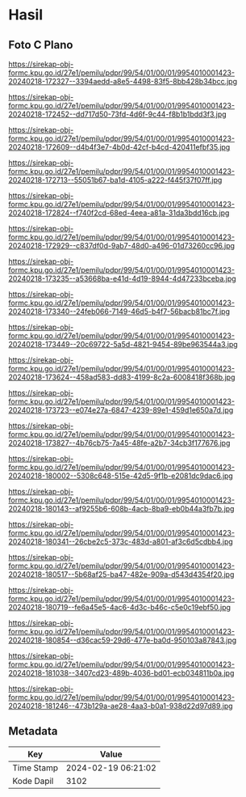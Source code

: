 # Hasil

## Foto C Plano

https://sirekap-obj-formc.kpu.go.id/27e1/pemilu/pdpr/99/54/01/00/01/9954010001423-20240218-172327--3394aedd-a8e5-4498-83f5-8bb428b34bcc.jpg

https://sirekap-obj-formc.kpu.go.id/27e1/pemilu/pdpr/99/54/01/00/01/9954010001423-20240218-172452--dd717d50-73fd-4d6f-9c44-f8b1b1bdd3f3.jpg

https://sirekap-obj-formc.kpu.go.id/27e1/pemilu/pdpr/99/54/01/00/01/9954010001423-20240218-172609--d4b4f3e7-4b0d-42cf-b4cd-420411efbf35.jpg

https://sirekap-obj-formc.kpu.go.id/27e1/pemilu/pdpr/99/54/01/00/01/9954010001423-20240218-172713--55051b67-ba1d-4105-a222-f445f37f07ff.jpg

https://sirekap-obj-formc.kpu.go.id/27e1/pemilu/pdpr/99/54/01/00/01/9954010001423-20240218-172824--f740f2cd-68ed-4eea-a81a-31da3bdd16cb.jpg

https://sirekap-obj-formc.kpu.go.id/27e1/pemilu/pdpr/99/54/01/00/01/9954010001423-20240218-172929--c837df0d-9ab7-48d0-a496-01d73260cc96.jpg

https://sirekap-obj-formc.kpu.go.id/27e1/pemilu/pdpr/99/54/01/00/01/9954010001423-20240218-173235--a53668ba-e41d-4d19-8944-4d47233bceba.jpg

https://sirekap-obj-formc.kpu.go.id/27e1/pemilu/pdpr/99/54/01/00/01/9954010001423-20240218-173340--24feb066-7149-46d5-b4f7-56bacb81bc7f.jpg

https://sirekap-obj-formc.kpu.go.id/27e1/pemilu/pdpr/99/54/01/00/01/9954010001423-20240218-173449--20c69722-5a5d-4821-9454-89be963544a3.jpg

https://sirekap-obj-formc.kpu.go.id/27e1/pemilu/pdpr/99/54/01/00/01/9954010001423-20240218-173624--458ad583-dd83-4199-8c2a-6008418f368b.jpg

https://sirekap-obj-formc.kpu.go.id/27e1/pemilu/pdpr/99/54/01/00/01/9954010001423-20240218-173723--e074e27a-6847-4239-89e1-459d1e650a7d.jpg

https://sirekap-obj-formc.kpu.go.id/27e1/pemilu/pdpr/99/54/01/00/01/9954010001423-20240218-173827--4b76cb75-7a45-48fe-a2b7-34cb3f177676.jpg

https://sirekap-obj-formc.kpu.go.id/27e1/pemilu/pdpr/99/54/01/00/01/9954010001423-20240218-180002--5308c648-515e-42d5-9f1b-e2081dc9dac6.jpg

https://sirekap-obj-formc.kpu.go.id/27e1/pemilu/pdpr/99/54/01/00/01/9954010001423-20240218-180143--af9255b6-608b-4acb-8ba9-eb0b44a3fb7b.jpg

https://sirekap-obj-formc.kpu.go.id/27e1/pemilu/pdpr/99/54/01/00/01/9954010001423-20240218-180341--26cbe2c5-373c-483d-a801-af3c6d5cdbb4.jpg

https://sirekap-obj-formc.kpu.go.id/27e1/pemilu/pdpr/99/54/01/00/01/9954010001423-20240218-180517--5b68af25-ba47-482e-909a-d543d4354f20.jpg

https://sirekap-obj-formc.kpu.go.id/27e1/pemilu/pdpr/99/54/01/00/01/9954010001423-20240218-180719--fe6a45e5-4ac6-4d3c-b46c-c5e0c19ebf50.jpg

https://sirekap-obj-formc.kpu.go.id/27e1/pemilu/pdpr/99/54/01/00/01/9954010001423-20240218-180854--d36cac59-29d6-477e-ba0d-950103a87843.jpg

https://sirekap-obj-formc.kpu.go.id/27e1/pemilu/pdpr/99/54/01/00/01/9954010001423-20240218-181038--3407cd23-489b-4036-bd01-ecb034811b0a.jpg

https://sirekap-obj-formc.kpu.go.id/27e1/pemilu/pdpr/99/54/01/00/01/9954010001423-20240218-181246--473b129a-ae28-4aa3-b0a1-938d22d97d89.jpg


## Metadata

| Key        | Value               |
| ---------- | ------------------- |
| Time Stamp | 2024-02-19 06:21:02 |
| Kode Dapil | 3102                |



